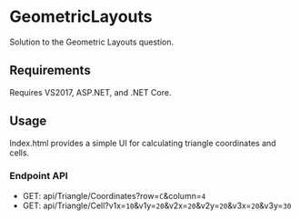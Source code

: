# GeometricLayouts

Solution to the Geometric Layouts question.

## Requirements
Requires VS2017, ASP.NET, and .NET Core.

## Usage
Index.html provides a simple UI for calculating triangle coordinates and cells.

### Endpoint API

- GET: api/Triangle/Coordinates?row=`C`&column=`4`
- GET: api/Triangle/Cell?v1x=`10`&v1y=`20`&v2x=`20`&v2y=`20`&v3x=`20`&v3y=`30`
